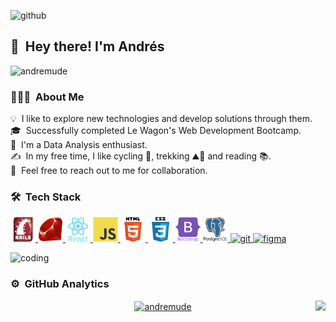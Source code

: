 ![github](https://user-images.githubusercontent.com/71613801/157143043-043ed0f0-0181-4aec-b88e-8ac9095b66b9.jpg)

## 👋 &nbsp;Hey there! I'm Andrés
<p align="left"> <img src="https://komarev.com/ghpvc/?username=andremude&label=Profile%20views&color=0e75b6&style=flat" alt="andremude" /> </p>

### 👨🏻‍💻 &nbsp;About Me

💡 &nbsp;I like to explore new technologies and develop solutions through them.\
🎓 &nbsp;Successfully completed Le Wagon's Web Development Bootcamp.\
🌱 &nbsp;I'm a Data Analysis enthusiast.\
✍️ &nbsp;In my free time, I like cycling 🚴, trekking ⛰️🥾 and reading 📚. \
💬 &nbsp;Feel free to reach out to me for collaboration.


### 🛠 &nbsp;Tech Stack
<p align="left">

<a href="https://rubyonrails.org" target="_blank" rel="noreferrer"> <img src="https://raw.githubusercontent.com/devicons/devicon/master/icons/rails/rails-original-wordmark.svg" alt="rails" width="40" height="40"/> </a> 
<a href="https://www.ruby-lang.org/en/" target="_blank" rel="noreferrer"> <img src="https://raw.githubusercontent.com/devicons/devicon/master/icons/ruby/ruby-original.svg" alt="ruby" width="40" height="40"/> </a> 
<a href="https://reactjs.org/" target="_blank" rel="noreferrer"> <img src="https://raw.githubusercontent.com/devicons/devicon/master/icons/react/react-original-wordmark.svg" alt="react" width="40" height="40"/> </a> 
<a href="https://developer.mozilla.org/en-US/docs/Web/JavaScript" target="_blank" rel="noreferrer"> <img src="https://raw.githubusercontent.com/devicons/devicon/master/icons/javascript/javascript-original.svg" alt="javascript" width="40" height="40"/> </a>
<a href="https://www.w3.org/html/" target="_blank" rel="noreferrer"> <img src="https://raw.githubusercontent.com/devicons/devicon/master/icons/html5/html5-original-wordmark.svg" alt="html5" width="40" height="40"/> </a>
<a href="https://www.w3schools.com/css/" target="_blank" rel="noreferrer"> <img src="https://raw.githubusercontent.com/devicons/devicon/master/icons/css3/css3-original-wordmark.svg" alt="css3" width="40" height="40"/> </a>
<a href="https://getbootstrap.com" target="_blank" rel="noreferrer"> <img src="https://raw.githubusercontent.com/devicons/devicon/master/icons/bootstrap/bootstrap-plain-wordmark.svg" alt="bootstrap" width="40" height="40"/> </a> 
<a href="https://www.postgresql.org" target="_blank" rel="noreferrer"> <img src="https://raw.githubusercontent.com/devicons/devicon/master/icons/postgresql/postgresql-original-wordmark.svg" alt="postgresql" width="40" height="40"/> </a> 
<a href="https://git-scm.com/" target="_blank" rel="noreferrer"> <img src="https://www.vectorlogo.zone/logos/git-scm/git-scm-icon.svg" alt="git" width="40" height="40"/> </a>
<a href="https://www.figma.com/" target="_blank" rel="noreferrer"> <img src="https://www.vectorlogo.zone/logos/figma/figma-icon.svg" alt="figma" width="40" height="40"/> </a>
     
</p>

<img alt="coding" height="200em" width="300em" src="https://user-images.githubusercontent.com/71613801/157147949-6013ba06-b639-4ee4-952f-7706f74516d0.gif" />



### ⚙️ &nbsp;GitHub Analytics

<p align="center">
<a href="https://github.com/andremude">
  <img align="center" height="180em" src="https://github-readme-stats.vercel.app/api?username=andremude&show_icons=true&locale=en&theme=algolia&count_private=true" alt="andremude" />
  <img align="right" height="180em" src="https://github-readme-stats-eight-theta.vercel.app/api/top-langs/?username=andremude&layout=compact&langs_count=8&theme=algolia"/>
</a>
</p>
